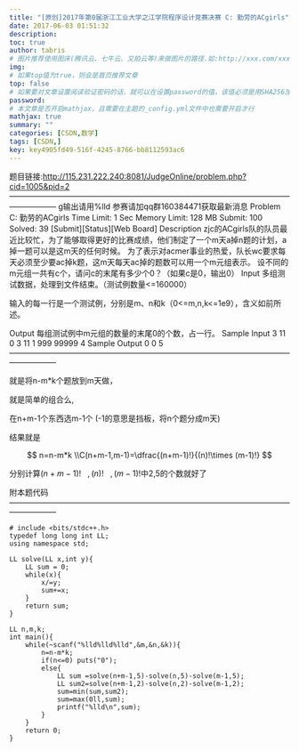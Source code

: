 ```yaml
---
title: "[原创]2017年第0届浙江工业大学之江学院程序设计竞赛决赛 C: 勤劳的ACgirls"
date: 2017-06-03 01:51:32
description:
toc: true
author: tabris
# 图片推荐使用图床(腾讯云、七牛云、又拍云等)来做图片的路径.如:http://xxx.com/xxx.jpg
img:
# 如果top值为true，则会是首页推荐文章
top: false
# 如果要对文章设置阅读验证密码的话，就可以在设置password的值，该值必须是用SHA256加密后的密码，防止被他人识破
password:
# 本文章是否开启mathjax，且需要在主题的_config.yml文件中也需要开启才行
mathjax: true
summary: ""
categories: [CSDN,数学]
tags: [CSDN,]
key: key4905fd49-516f-4245-8766-bb8112593ac6
---
```


题目链接:http://115.231.222.240:8081/JudgeOnline/problem.php?cid=1005&pid=2
——————————————————————————————————————————
g输出请用%lld 参赛请加qq群160384471获取最新消息
Problem C: 勤劳的ACgirls
Time Limit: 1 Sec  Memory Limit: 128 MB
Submit: 100  Solved: 39
[Submit][Status][Web Board]
Description
zjc的ACgirls队的队员最近比较忙，为了能够取得更好的比赛成绩，他们制定了一个m天a掉n题的计划，a掉一题可以是这m天的任何时候。
为了表示对acmer事业的热爱，队长wc要求每天必须至少要ac掉k题，这m天每天ac掉的题数可以用一个m元组表示。
设不同的m元组一共有c个，请问c的末尾有多少个0？（如果c是0，输出0）
Input
多组测试数据，处理到文件结束。（测试例数量<=160000）

输入的每一行是一个测试例，分别是m、n和k（0<=m,n,k<=1e9），含义如前所述。

Output
每组测试例中m元组的数量的末尾0的个数，占一行。
Sample Input
3 11 0
3 11 1
999 99999 4
Sample Output
0
0
5
——————————————————————————————————————————

就是将n-m*k个题放到m天做，

就是简单的组合么,

在n+m-1个东西选m-1个  (-1的意思是挡板，将n个题分成m天)

结果就是

$$
n=n-m*k \\C(n+m-1,m-1)=\dfrac{(n+m-1)!}{(n)!\times (m-1)!}
$$

分别计算$(n+m-1)!\ \ \ ,(n)!\ \ \ ,(m-1)!$中2,5的个数就好了




附本题代码
——————————————————————————————————————————
```
# include <bits/stdc++.h>
typedef long long int LL;
using namespace std;

LL solve(LL x,int y){
    LL sum = 0;
    while(x){
        x/=y;
        sum+=x;
    }
    return sum;
}

LL n,m,k;
int main(){
    while(~scanf("%lld%lld%lld",&m,&n,&k)){
        n=n-m*k;
        if(n<=0) puts("0");
        else{
            LL sum =solve(n+m-1,5)-solve(n,5)-solve(m-1,5);
            LL sum2=solve(n+m-1,2)-solve(n,2)-solve(m-1,2);
            sum=min(sum,sum2);
            sum=max(0ll,sum);
            printf("%lld\n",sum);
        }
    }
    return 0;
}
```